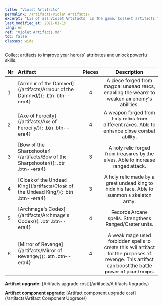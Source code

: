 ```yaml
---
title: "Violet Artifacts"
permalink: /artifacts/Violet Artifacts/
excerpt: "Lis of all Violet Artifacts  in the game. Collect artifacts to improve your heroes' attributes and unlock powerful skills."
last_modified_at: 2021-01-19
lang: en
ref: "Violet Artifacts.md"
toc: false
classes: wide
---
```


  Collect artifacts to improve your heroes' attributes and unlock powerful skills.

  |  Nr  |    Artifact    | Pieces |  Description   |
  |:-----|:---------------|:------:|:--------------:|
  | 1   | [Armour of the Damned](/artifacts/Armour of the Damned/){: .btn .btn--era4} | 4 | A piece forged from magical undead relics, enabling the wearer to weaken an enemy's abilities. |
  | 2   | [Axe of Ferocity](/artifacts/Axe of Ferocity/){: .btn .btn--era4} | 4 | A weapon forged from holy relics from different races. Able to enhance close combat ability. |
  | 3   | [Bow of the Sharpshooter](/artifacts/Bow of the Sharpshooter/){: .btn .btn--era4} | 3 | A holy relic forged from treasures by the elves. Able to increase ranged attack. |
  | 4   | [Cloak of the Undead King](/artifacts/Cloak of the Undead King/){: .btn .btn--era4} | 3 | A holy relic made by a great undead king to hide his face. Able to summon a skeleton army. |
  | 5   | [Archmage's Codex](/artifacts/Archmage's Codex/){: .btn .btn--era4} | 4 | Records Arcane spells. Strengthens Ranged/Caster units. |
  | 6   | [Mirror of Revenge](/artifacts/Mirror of Revenge/){: .btn .btn--era4} | 4 | A weak mage used forbidden spells to create this evil artifact for the purposes of revenge. This artifact can boost the battle power of your troops. |


  **Artifact upgrade:** [Artifacts upgrade cost](/artifacts/Artifacts Upgrade/)

 **Artifact component upgrade:** [Artifact component upgrade cost](/artifacts/Artifact Component Upgrade/)

